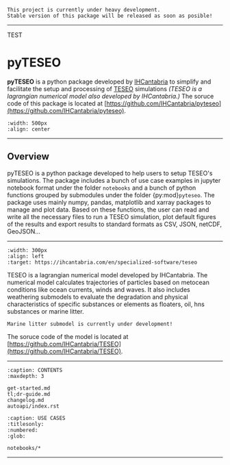 
```{error}
This project is currently under heavy development.
Stable version of this package will be released as soon as posible!

```
---

TEST

# pyTESEO

**pyTESEO** is a python package developed by [IHCantabria](https://ihcantabria.com/en/) to simplify and facilitate the setup and processing of [TESEO](https://ihcantabria.com/en/specialized-software/teseo/) simulations *(TESEO is a lagrangian numerical model also developed by IHCantabria.)* The soruce code of this package is located at [https://github.com/IHCantabria/pyteseo](https://github.com/IHCantabria/pyteseo).

```{image} _static/pyTESEO_logo.png
:width: 500px
:align: center
```

---

## Overview
pyTESEO is a python package developed to help users to setup TESEO's simulations. The package includes a bunch of use case examples in jupyter notebook format under the folder `notebooks` and a bunch of python functions grouped by submodules under the folder {py:mod}`pyteseo`. The package uses mainly numpy, pandas, matplotlib and xarray packages to manage and plot data. Based on these functions, the user can read and write all the necessary files to run a TESEO simulation, plot default figures of the results and export results to standard formats as CSV, JSON, netCDF, GeoJSON...

---
```{image} _static/TESEO_logo.png
:width: 300px
:align: left
:target: https://ihcantabria.com/en/specialized-software/teseo
```
TESEO is a lagrangian numerical model developed by IHCantabria. The numerical model calculates trajectories of particles based on metocean conditions like ocean currents, winds and waves. It also includes weathering submodels to evaluate the degradation and physical characteristics of specific substances or elements as floaters, oil, hns substances or marine litter.
```{important}
Marine litter submodel is currently under development!

```
The soruce code of the model is located at [https://github.com/IHCantabria/TESEO](https://github.com/IHCantabria/TESEO).

---

```{toctree}
:caption: CONTENTS
:maxdepth: 3

get-started.md
tl;dr-guide.md
changelog.md
autoapi/index.rst
```

```{toctree}
:caption: USE CASES
:titlesonly:
:numbered:
:glob:

notebooks/*
```
---

<!-- [*TEST COVERAGE REPORT*](http://localhost:8001/) -->

